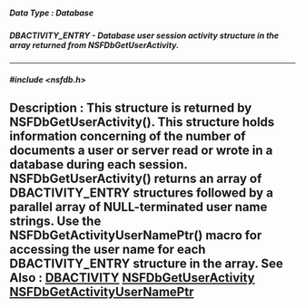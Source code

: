 ##### Data Type : Database
##### DBACTIVITY_ENTRY - Database user session activity structure in the array returned from NSFDbGetUserActivity.
---
##### #include <nsfdb.h>
**Description :**
This structure is returned by NSFDbGetUserActivity().  This structure holds 
information concerning of the number of documents a user or server read or 
wrote in a database during each session.  NSFDbGetUserActivity() returns an 
array of DBACTIVITY_ENTRY structures followed by a parallel array of 
NULL-terminated user name strings.  Use the NSFDbGetActivityUserNamePtr() macro 
for accessing the user name for each DBACTIVITY_ENTRY structure in the array.
**See Also :**
[DBACTIVITY](D:/md_files/DBACTIVITY.md)
[NSFDbGetUserActivity](D:/md_files/NSFDbGetUserActivity.md)
[NSFDbGetActivityUserNamePtr](D:/md_files/NSFDbGetActivityUserNamePtr.md)
---
